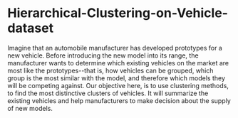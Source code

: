 # Hierarchical-Clustering-on-Vehicle-dataset
Imagine that an automobile manufacturer has developed prototypes for a new vehicle. Before introducing the new model into its range, the manufacturer wants to determine which existing vehicles on the market are most like the prototypes--that is, how vehicles can be grouped, which group is the most similar with the model, and therefore which models they will be competing against. Our objective here, is to use clustering methods, to find the most distinctive clusters of vehicles. It will summarize the existing vehicles and help manufacturers to make decision about the supply of new models.
